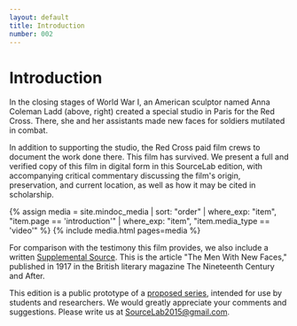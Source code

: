 ```yaml
---
layout: default
title: Introduction
number: 002
---
```

# Introduction

In the closing stages of World War I, an American sculptor named Anna Coleman Ladd (above, right) created a special studio in Paris for the Red Cross.  There, she and her assistants made new faces for soldiers mutilated in combat.

In addition to supporting the studio, the Red Cross paid film crews to document the work done there.  This film has survived.  We present a full and verified copy of this film in digital form in this SourceLab edition, with accompanying critical commentary discussing the film's origin, preservation, and current location, as well as how it may be cited in scholarship.

{% assign media = site.mindoc_media | sort: "order" | where_exp: "item", "item.page == 'introduction'" | where_exp: "item", "item.media_type == 'video'" %}
{% include media.html pages=media %}

For comparison with the testimony this film provides, we also include a written [Supplemental Source](https://tonleon.github.io/Mindoc_Original_Prototype/006_supplements.html).  This is the article "The Men With New Faces,"  published in 1917 in the British literary magazine The Nineteenth Century and After.

This edition is a public prototype of a [proposed series](https://scalar.usc.edu/works/sourcelab_idea/index), intended for use by students and researchers.  We would greatly appreciate your comments and suggestions.  Please write us at SourceLab2015@gmail.com.

